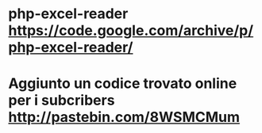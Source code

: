 # php-excel-reader https://code.google.com/archive/p/php-excel-reader/
# Aggiunto un codice trovato online per i subcribers http://pastebin.com/8WSMCMum
